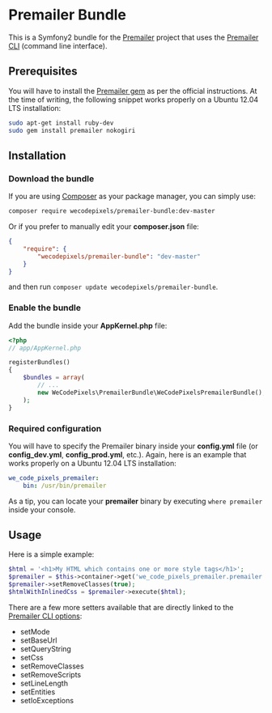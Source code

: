# Premailer Bundle

This is a Symfony2 bundle for the [Premailer](https://github.com/premailer/premailer/) project that uses the [Premailer CLI](https://github.com/premailer/premailer/wiki/Premailer-Command-Line-Usage) (command line interface).

## Prerequisites

You will have to install the [Premailer gem](https://github.com/premailer/premailer/#installation) as per the official instructions. At the time of writing, the following snippet works properly on a Ubuntu 12.04 LTS installation:

```bash
sudo apt-get install ruby-dev
sudo gem install premailer nokogiri
```

## Installation

### Download the bundle

If you are using [Composer](https://getcomposer.org/) as your package manager, you can simply use:

```bash
composer require wecodepixels/premailer-bundle:dev-master
```

Or if you prefer to manually edit your **composer.json** file:

```json
{
    "require": {
	    "wecodepixels/premailer-bundle": "dev-master"
    }
}
```

and then run `composer update wecodepixels/premailer-bundle`.

### Enable the bundle

Add the bundle inside your **AppKernel.php** file:

```php
<?php
// app/AppKernel.php

registerBundles()
{
    $bundles = array(
        // ...
		new WeCodePixels\PremailerBundle\WeCodePixelsPremailerBundle(),
    );
}
```

### Required configuration

You will have to specify the Premailer binary inside your **config.yml** file (or **config_dev.yml**, **config_prod.yml**, etc.). Again, here is an example that works properly on a Ubuntu 12.04 LTS installation:

```yml
we_code_pixels_premailer:
    bin: /usr/bin/premailer
```

As a tip, you can locate your **premailer** binary by executing `where premailer` inside your console.

## Usage

Here is a simple example:

```php
$html = '<h1>My HTML which contains one or more style tags</h1>';
$premailer = $this->container->get('we_code_pixels_premailer.premailer');
$premailer->setRemoveClasses(true);
$htmlWithInlinedCss = $premailer->execute($html);
```

There are a few more setters available that are directly linked to the [Premailer CLI options](https://github.com/premailer/premailer/wiki/Premailer-Command-Line-Usage):

* setMode
* setBaseUrl
* setQueryString
* setCss
* setRemoveClasses
* setRemoveScripts
* setLineLength
* setEntities
* setIoExceptions
